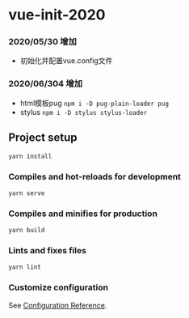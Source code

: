 # vue-init-2020
### 2020/05/30 增加
- 初始化并配置vue.config文件

### 2020/06/304 增加
- html模板pug
`
npm i -D pug-plain-loader pug
`
- stylus
`
npm i -D stylus stylus-loader
`

## Project setup
```
yarn install
```

### Compiles and hot-reloads for development
```
yarn serve
```

### Compiles and minifies for production
```
yarn build
```

### Lints and fixes files
```
yarn lint
```

### Customize configuration
See [Configuration Reference](https://cli.vuejs.org/config/).
